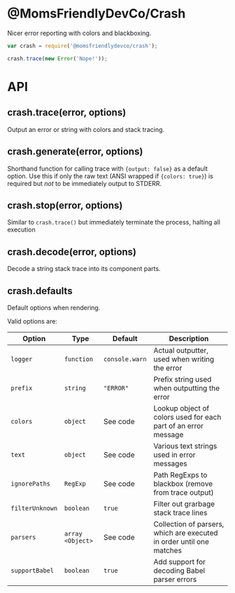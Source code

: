 @MomsFriendlyDevCo/Crash
========================
Nicer error reporting with colors and blackboxing.


```javascript
var crash = require('@momsfriendlydevco/crash');

crash.trace(new Error('Nope!'));
```


API
===

crash.trace(error, options)
---------------------------
Output an error or string with colors and stack tracing.


crash.generate(error, options)
------------------------------
Shorthand function for calling trace with `{output: false}` as a default option.
Use this if only the raw text (ANSI wrapped if `{colors: true}`) is required but _not_ to be immediately output to STDERR.


crash.stop(error, options)
--------------------------
Similar to `crash.trace()` but immediately terminate the process, halting all execution


crash.decode(error, options)
----------------------------
Decode a string stack trace into its component parts.


crash.defaults
--------------
Default options when rendering.


Valid options are:

| Option                | Type       | Default        | Description                                                    |
|-----------------------|------------|----------------|----------------------------------------------------------------|
| `logger`              | `function` | `console.warn` | Actual outputter, used when writing the error                  |
| `prefix`              | `string`   | `"ERROR"`      | Prefix string used when outputting the error                   |
| `colors`              | `object`   | See code       | Lookup object of colors used for each part of an error message |
| `text`                | `object`   | See code       | Various text strings used in error messages                    |
| `ignorePaths`         | `RegExp`   | See code       | Path RegExps to blackbox (remove from trace output)            |
| `filterUnknown`       | `boolean`  | `true`         | Filter out grarbage stack trace lines                          |
| `parsers`             | `array <Object>` | See code | Collection of parsers, which are executed in order until one matches |
| `supportBabel`        | `boolean`  | `true`         | Add support for decoding Babel parser errors                   |
